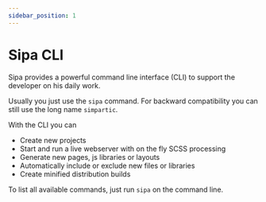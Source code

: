 ```yaml
---
sidebar_position: 1
---
```


# Sipa CLI

Sipa provides a powerful command line interface (CLI) to support the developer on his daily work.

Usually you just use the `sipa` command. For backward compatibility you can still use the long name `simpartic`.

With the CLI you can
* Create new projects
* Start and run a live webserver with on the fly SCSS processing
* Generate new pages, js libraries or layouts
* Automatically include or exclude new files or libraries
* Create minified distribution builds

To list all available commands, just run `sipa` on the command line.